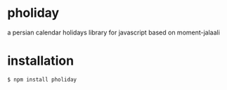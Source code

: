 # pholiday
a persian calendar holidays library for javascript based on moment-jalaali

# installation
```
$ npm install pholiday
```
